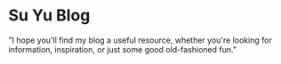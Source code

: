 [comment]: <> (# Chirpy Starter)

[comment]: <> ([![Gem Version]&#40;https://img.shields.io/gem/v/jekyll-theme-chirpy&#41;][gem]&nbsp;)

[comment]: <> ([![GitHub license]&#40;https://img.shields.io/github/license/cotes2020/chirpy-starter.svg?color=blue&#41;][mit])

[comment]: <> (When installing the [**Chirpy**][chirpy] theme through [RubyGems.org][gem], Jekyll can only read files in the folders)

[comment]: <> (`_data`, `_layouts`, `_includes`, `_sass` and `assets`, as well as a small part of options of the `_config.yml` file)

[comment]: <> (from the theme's gem. If you have ever installed this theme gem, you can use the command)

[comment]: <> (`bundle info --path jekyll-theme-chirpy` to locate these files.)

[comment]: <> (The Jekyll team claims that this is to leave the ball in the user’s court, but this also results in users not being)

[comment]: <> (able to enjoy the out-of-the-box experience when using feature-rich themes.)

[comment]: <> (To fully use all the features of **Chirpy**, you need to copy the other critical files from the theme's gem to your)

[comment]: <> (Jekyll site. The following is a list of targets:)

[comment]: <> (```shell)

[comment]: <> (.)

[comment]: <> (├── _config.yml)

[comment]: <> (├── _plugins)

[comment]: <> (├── _tabs)

[comment]: <> (└── index.html)

[comment]: <> (```)

[comment]: <> (To save you time, and also in case you lose some files while copying, we extract those files/configurations of the)

[comment]: <> (latest version of the **Chirpy** theme and the [CD][CD] workflow to here, so that you can start writing in minutes.)

[comment]: <> (## Prerequisites)

[comment]: <> (Follow the instructions in the [Jekyll Docs]&#40;https://jekyllrb.com/docs/installation/&#41; to complete the installation of)

[comment]: <> (the basic environment. [Git]&#40;https://git-scm.com/&#41; also needs to be installed.)

[comment]: <> (## Installation)

[comment]: <> (Sign in to GitHub and [**use this template**][use-template] to generate a brand new repository and name it)

[comment]: <> (`USERNAME.github.io`, where `USERNAME` represents your GitHub username.)

[comment]: <> (Then clone it to your local machine and run:)

[comment]: <> (```console)

[comment]: <> ($ bundle)

[comment]: <> (```)

[comment]: <> (## Usage)

[comment]: <> (Please see the [theme's docs]&#40;https://github.com/cotes2020/jekyll-theme-chirpy#documentation&#41;.)

[comment]: <> (## License)

[comment]: <> (This work is published under [MIT][mit] License.)

[comment]: <> ([gem]: https://rubygems.org/gems/jekyll-theme-chirpy)

[comment]: <> ([chirpy]: https://github.com/cotes2020/jekyll-theme-chirpy/)

[comment]: <> ([use-template]: https://github.com/cotes2020/chirpy-starter/generate)

[comment]: <> ([CD]: https://en.wikipedia.org/wiki/Continuous_deployment)

[comment]: <> ([mit]: https://github.com/cotes2020/chirpy-starter/blob/master/LICENSE)

# Su Yu Blog

"I hope you'll find my blog a useful resource, whether you're looking for information, inspiration, or just some good old-fashioned fun."
